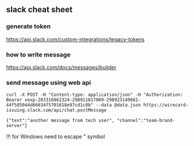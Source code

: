## slack cheat sheet
### generate token
https://api.slack.com/custom-integrations/legacy-tokens

### how to write message
https://api.slack.com/docs/messages/builder

### send message using web api
```
curl -X POST -H "Content-type: application/json" -H "Authorization: Bearer xoxp-283316862324-298911817009-298923149681-44f585044d66634f5701618e97cd1c0b" --data @data.json https://wirecard-issuing.slack.com/api/chat.postMessage
```
```
{"text":"another message from tech user", "channel":"team-brand-server"}
```
!!! for Windows need to escape " symbol
